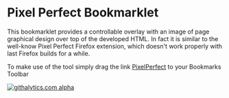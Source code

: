 # Pixel Perfect Bookmarklet

This bookmarklet provides a controllable overlay with an image of page graphical design over top of the developed HTML.
In fact it is similar to the well-know Pixel Perfect Firefox extension, which doesn't work properly with last Firefox builds for a while.

To make use of the tool simply drag the link <a href="javascript:(function(){var s = document.createElement('script');s.type='text/javascript';s.src='https://dsheiko.github.io/pixel-perfect-bookmarklet/bookmarklet.js?v='+parseInt(Math.random()*99999999);document.body.appendChild(s);void(0);}());">PixelPerfect</a> to your Bookmarks Toolbar


[![githalytics.com alpha](https://cruel-carlota.pagodabox.com/52e1ced64870a1131e6d367dab31b7a0 "githalytics.com")](http://githalytics.com/dsheiko/pixel-perfect-bookmarklet)